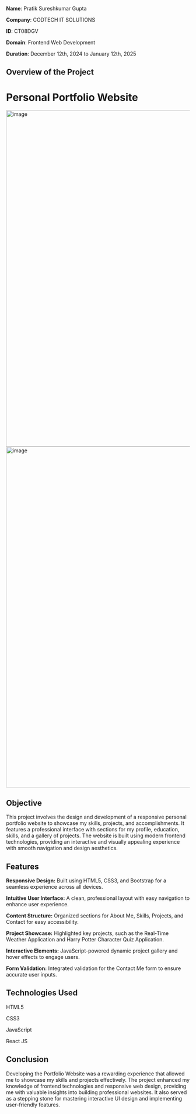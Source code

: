 **Name**:  Pratik Sureshkumar Gupta

**Company**: CODTECH IT SOLUTIONS

**ID**: CT08DGV

**Domain**: Frontend Web Development

**Duration**: December 12th, 2024 to January 12th, 2025

<h2>Overview of the Project</h2>

<h1>Personal Portfolio Website</h1>

<img width="920" alt="image" src="https://github.com/user-attachments/assets/c5529878-8423-4dfb-81d0-4bf276f13cf3" />

<img width="932" alt="image" src="https://github.com/user-attachments/assets/f2021e9c-5d91-4e2f-9830-b9b2a01f20fd" />


<h2>Objective</h2>

This project involves the design and development of a responsive personal portfolio website to showcase my skills, projects, and accomplishments. It features a professional interface with sections for my profile, education, skills, and a gallery of projects. The website is built using modern frontend technologies, providing an interactive and visually appealing experience with smooth navigation and design aesthetics.

<h2>Features</h2>

**Responsive Design:** Built using HTML5, CSS3, and Bootstrap for a seamless experience across all devices.

**Intuitive User Interface:** A clean, professional layout with easy navigation to enhance user experience.

**Content Structure:** Organized sections for About Me, Skills, Projects, and Contact for easy accessibility.

**Project Showcase:** Highlighted key projects, such as the Real-Time Weather Application and Harry Potter Character Quiz Application.

**Interactive Elements:** JavaScript-powered dynamic project gallery and hover effects to engage users.

**Form Validation:** Integrated validation for the Contact Me form to ensure accurate user inputs.

<h2>Technologies Used</h2>

HTML5

CSS3

JavaScript

React JS

<h2>Conclusion</h2>

Developing the Portfolio Website was a rewarding experience that allowed me to showcase my skills and projects effectively. The project enhanced my knowledge of frontend technologies and responsive web design, providing me with valuable insights into building professional websites. It also served as a stepping stone for mastering interactive UI design and implementing user-friendly features.

